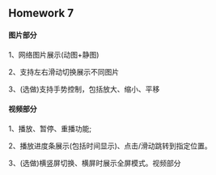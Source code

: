 ## Homework 7

#### 图片部分

1、网络图片展示(动图+静图)

2、支持左右滑动切换展示不同图片

3、(选做)支持手势控制，包括放大、缩小、平移

#### 视频部分

1、播放、暂停、重播功能;

2、播放进度条展示(包括时间显示)、点击/滑动跳转到指定位置。

3、(选做)横竖屏切换、横屏时展示全屏模式。视频部分
